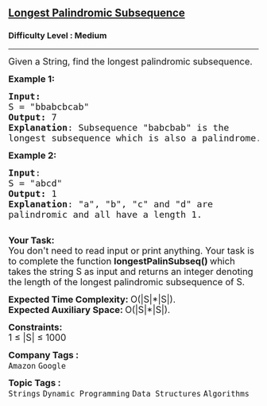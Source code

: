 <h2><a href="https://practice.geeksforgeeks.org/problems/longest-palindromic-subsequence-1612327878/1?utm_source=gfg&utm_medium=article&utm_campaign=bottom_sticky_on_article">Longest Palindromic Subsequence</a></h2><h3>Difficulty Level : Medium</h3><hr><div class="problems_problem_content__Xm_eO"><p><span style="font-size: 18px;">Given a String, find the longest palindromic subsequence.</span></p>
<p><span style="font-size: 18px;"><strong>Example 1:</strong></span></p>
<pre><span style="font-size: 18px;"><strong>Input:</strong>
S = "bbabcbcab</span><span style="font-size: 18px;">"
<strong>Output:</strong> 7
<strong>Explanation</strong>: Subsequence "babcbab" is the
longest subsequence which is also a palindrome.</span>
</pre>
<p><span style="font-size: 18px;"><strong>Example 2:</strong></span></p>
<pre><span style="font-size: 18px;"><strong>Input</strong>: 
S = "abcd"
<strong>Output:</strong> 1
<strong>Explanation</strong>: "a", "b", "c" and "d" are
palindromic and all have a length 1.</span>
</pre>
<p><br><span style="font-size: 18px;"><strong>Your Task:</strong><br>You don't need to read input or print anything. Your task is to complete the function&nbsp;<strong>longestPalinSubseq()&nbsp;</strong>which takes the string S&nbsp;as input and returns an integer denoting the length of the longest palindromic subsequence of S.</span></p>
<p><span style="font-size: 18px;"><strong>Expected Time Complexity:&nbsp;</strong>O(|S|*|S|).<br><strong>Expected Auxiliary Space:&nbsp;</strong>O(|S|*|S|).</span></p>
<p><span style="font-size: 18px;"><strong>Constraints:</strong><br>1 ≤ |S| ≤ 1000</span></p></div><p><span style=font-size:18px><strong>Company Tags : </strong><br><code>Amazon</code>&nbsp;<code>Google</code>&nbsp;<br><p><span style=font-size:18px><strong>Topic Tags : </strong><br><code>Strings</code>&nbsp;<code>Dynamic Programming</code>&nbsp;<code>Data Structures</code>&nbsp;<code>Algorithms</code>&nbsp;